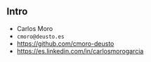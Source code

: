 ##  Intro

- Carlos Moro
- ```cmoro@deusto.es```
- https://github.com/cmoro-deusto
- https://es.linkedin.com/in/carlosmorogarcia